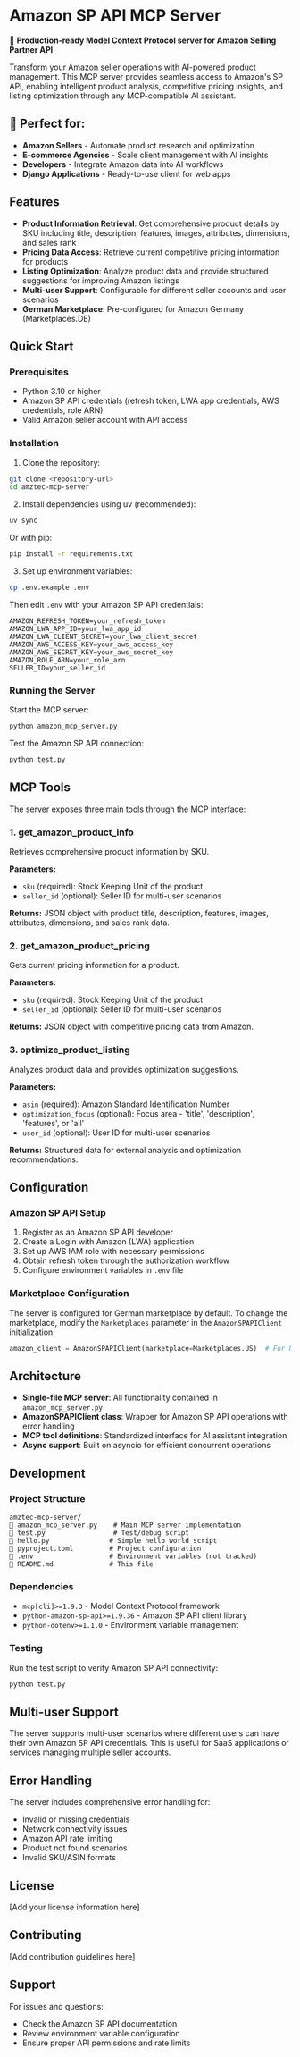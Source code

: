 # Amazon SP API MCP Server

🚀 **Production-ready Model Context Protocol server for Amazon Selling Partner API**

Transform your Amazon seller operations with AI-powered product management. This MCP server provides seamless access to Amazon's SP API, enabling intelligent product analysis, competitive pricing insights, and listing optimization through any MCP-compatible AI assistant.

## 🎯 **Perfect for:**
- **Amazon Sellers** - Automate product research and optimization
- **E-commerce Agencies** - Scale client management with AI insights  
- **Developers** - Integrate Amazon data into AI workflows
- **Django Applications** - Ready-to-use client for web apps

## Features

- **Product Information Retrieval**: Get comprehensive product details by SKU including title, description, features, images, attributes, dimensions, and sales rank
- **Pricing Data Access**: Retrieve current competitive pricing information for products
- **Listing Optimization**: Analyze product data and provide structured suggestions for improving Amazon listings
- **Multi-user Support**: Configurable for different seller accounts and user scenarios
- **German Marketplace**: Pre-configured for Amazon Germany (Marketplaces.DE)

## Quick Start

### Prerequisites

- Python 3.10 or higher
- Amazon SP API credentials (refresh token, LWA app credentials, AWS credentials, role ARN)
- Valid Amazon seller account with API access

### Installation

1. Clone the repository:
```bash
git clone <repository-url>
cd amztec-mcp-server
```

2. Install dependencies using uv (recommended):
```bash
uv sync
```

Or with pip:
```bash
pip install -r requirements.txt
```

3. Set up environment variables:
```bash
cp .env.example .env
```

Then edit `.env` with your Amazon SP API credentials:
```env
AMAZON_REFRESH_TOKEN=your_refresh_token
AMAZON_LWA_APP_ID=your_lwa_app_id
AMAZON_LWA_CLIENT_SECRET=your_lwa_client_secret
AMAZON_AWS_ACCESS_KEY=your_aws_access_key
AMAZON_AWS_SECRET_KEY=your_aws_secret_key
AMAZON_ROLE_ARN=your_role_arn
SELLER_ID=your_seller_id
```

### Running the Server

Start the MCP server:
```bash
python amazon_mcp_server.py
```

Test the Amazon SP API connection:
```bash
python test.py
```

## MCP Tools

The server exposes three main tools through the MCP interface:

### 1. get_amazon_product_info
Retrieves comprehensive product information by SKU.

**Parameters:**
- `sku` (required): Stock Keeping Unit of the product
- `seller_id` (optional): Seller ID for multi-user scenarios

**Returns:** JSON object with product title, description, features, images, attributes, dimensions, and sales rank data.

### 2. get_amazon_product_pricing
Gets current pricing information for a product.

**Parameters:**
- `sku` (required): Stock Keeping Unit of the product
- `seller_id` (optional): Seller ID for multi-user scenarios

**Returns:** JSON object with competitive pricing data from Amazon.

### 3. optimize_product_listing
Analyzes product data and provides optimization suggestions.

**Parameters:**
- `asin` (required): Amazon Standard Identification Number
- `optimization_focus` (optional): Focus area - 'title', 'description', 'features', or 'all'
- `user_id` (optional): User ID for multi-user scenarios

**Returns:** Structured data for external analysis and optimization recommendations.

## Configuration

### Amazon SP API Setup

1. Register as an Amazon SP API developer
2. Create a Login with Amazon (LWA) application
3. Set up AWS IAM role with necessary permissions
4. Obtain refresh token through the authorization workflow
5. Configure environment variables in `.env` file

### Marketplace Configuration

The server is configured for German marketplace by default. To change the marketplace, modify the `Marketplaces` parameter in the `AmazonSPAPIClient` initialization:

```python
amazon_client = AmazonSPAPIClient(marketplace=Marketplaces.US)  # For US marketplace
```

## Architecture

- **Single-file MCP server**: All functionality contained in `amazon_mcp_server.py`
- **AmazonSPAPIClient class**: Wrapper for Amazon SP API operations with error handling
- **MCP tool definitions**: Standardized interface for AI assistant integration
- **Async support**: Built on asyncio for efficient concurrent operations

## Development

### Project Structure
```
amztec-mcp-server/
   amazon_mcp_server.py    # Main MCP server implementation
   test.py                 # Test/debug script
   hello.py               # Simple hello world script
   pyproject.toml         # Project configuration
   .env                   # Environment variables (not tracked)
   README.md              # This file
```

### Dependencies

- `mcp[cli]>=1.9.3` - Model Context Protocol framework
- `python-amazon-sp-api>=1.9.36` - Amazon SP API client library
- `python-dotenv>=1.1.0` - Environment variable management

### Testing

Run the test script to verify Amazon SP API connectivity:
```bash
python test.py
```

## Multi-user Support

The server supports multi-user scenarios where different users can have their own Amazon SP API credentials. This is useful for SaaS applications or services managing multiple seller accounts.

## Error Handling

The server includes comprehensive error handling for:
- Invalid or missing credentials
- Network connectivity issues
- Amazon API rate limiting
- Product not found scenarios
- Invalid SKU/ASIN formats

## License

[Add your license information here]

## Contributing

[Add contribution guidelines here]

## Support

For issues and questions:
- Check the Amazon SP API documentation
- Review environment variable configuration
- Ensure proper API permissions and rate limits